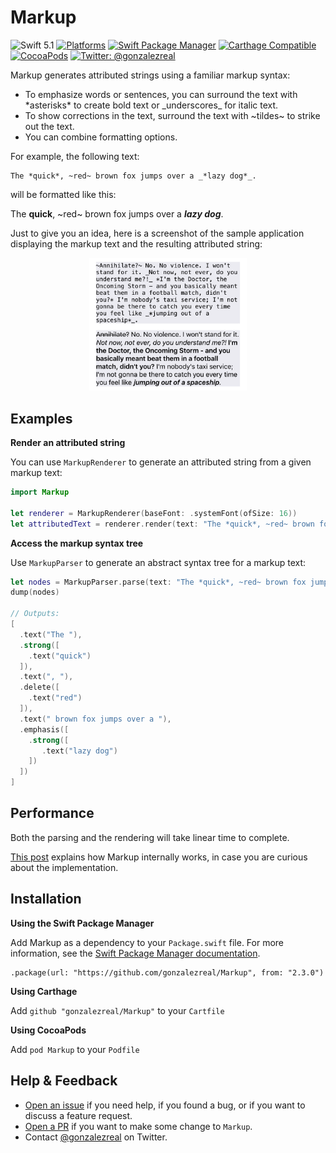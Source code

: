 # Markup
![Swift 5.1](https://img.shields.io/badge/Swift-5.1-orange.svg)
[![Platforms](https://img.shields.io/cocoapods/p/Markup.svg)](https://cocoapods.org/pods/Markup)
[![Swift Package Manager](https://img.shields.io/badge/spm-compatible-brightgreen.svg?style=flat)](https://swift.org/package-manager)
[![Carthage Compatible](https://img.shields.io/badge/Carthage-compatible-4BC51D.svg?style=flat)](https://github.com/Carthage/Carthage)
[![CocoaPods](https://img.shields.io/cocoapods/v/Markup.svg)](https://cocoapods.org/pods/Markup)
[![Twitter: @gonzalezreal](https://img.shields.io/badge/twitter-@gonzalezreal-blue.svg?style=flat)](https://twitter.com/gonzalezreal)

Markup generates attributed strings using a familiar markup syntax:

* To emphasize words or sentences, you can surround the text with \*asterisks\* to create bold text or \_underscores\_ for italic text.
* To show corrections in the text, surround the text with \~tildes\~ to strike out the text.
* You can combine formatting options.

For example, the following text:

```
The *quick*, ~red~ brown fox jumps over a _*lazy dog*_.
```

will be formatted like this:

The **quick**, ~red~ brown fox jumps over a ***lazy dog***.

Just to give you an idea, here is a screenshot of the sample application displaying the markup text and the resulting attributed string:

<p align="center">
    <img src="https://raw.githubusercontent.com/gonzalezreal/Markup/master/MarkupExample/Screenshot.png" width="50%" alt="Screenshot" />
</p>

## Examples
**Render an attributed string**

You can use `MarkupRenderer` to generate an attributed string from a given markup text:

```Swift
import Markup

let renderer = MarkupRenderer(baseFont: .systemFont(ofSize: 16))
let attributedText = renderer.render(text: "The *quick*, ~red~ brown fox jumps over a _*lazy dog*_.")
```

**Access the markup syntax tree**

Use `MarkupParser` to generate an abstract syntax tree for a markup text:

```Swift
let nodes = MarkupParser.parse(text: "The *quick*, ~red~ brown fox jumps over a _*lazy dog*_")
dump(nodes)

// Outputs:
[
  .text("The "),
  .strong([
    .text("quick")
  ]),
  .text(", "),
  .delete([
    .text("red")
  ]),
  .text(" brown fox jumps over a "),
  .emphasis([
    .strong([
       .text("lazy dog")
    ])
  ])
]
```

## Performance
Both the parsing and the rendering will take linear time to complete.

[This post](https://medium.com/makingtuenti/writing-a-lightweight-markup-parser-in-swift-5c8a5f0f793f) explains how Markup internally works, in case you are curious about the implementation.

## Installation
**Using the Swift Package Manager**

Add Markup as a dependency to your `Package.swift` file. For more information, see the [Swift Package Manager documentation](https://github.com/apple/swift-package-manager/tree/master/Documentation).

```
.package(url: "https://github.com/gonzalezreal/Markup", from: "2.3.0")
```

**Using Carthage**

Add `github "gonzalezreal/Markup"` to your `Cartfile`

**Using CocoaPods**

Add `pod Markup` to your `Podfile`

## Help & Feedback
- [Open an issue](https://github.com/gonzalezreal/Markup/issues/new) if you need help, if you found a bug, or if you want to discuss a feature request.
- [Open a PR](https://github.com/gonzalezreal/Markup/pull/new/master) if you want to make some change to `Markup`.
- Contact [@gonzalezreal](https://twitter.com/gonzalezreal) on Twitter.
